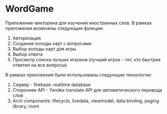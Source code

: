 # WordGame
Приложение-викторина для изучения иностранных слов. В рамках приложения возможны следующие функции:
1. Авторизация
2. Создание колоды карт с вопросами
3. Выбор колоды карт для игры
4. Выбор ответа
5. Просмотр списка лучших игроков (лучший игрок - тот, кто быстрее ответил на все вопросы)

В рамках приложения были использованы следующие технологии: 
1. Сервер - firebase: realtime database
2. Стороннее API - Yandex translate API для автоматического перевода слов
3. Arch components: lifecycle, livedata, viewmodel, data binding, paging library, room
